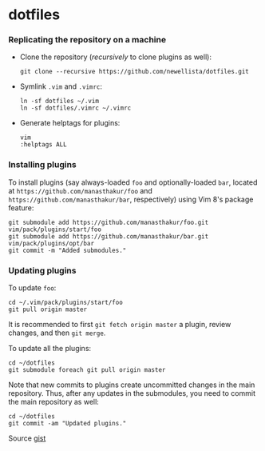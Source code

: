 # dotfiles
### Replicating the repository on a machine
- Clone the repository (_recursively_ to clone plugins as well):

    ```
    git clone --recursive https://github.com/newellista/dotfiles.git
    ```
    
- Symlink `.vim` and `.vimrc`:

    ```
    ln -sf dotfiles ~/.vim
    ln -sf dotfiles/.vimrc ~/.vimrc
    ```
    
- Generate helptags for plugins:
    ```
    vim
    :helptags ALL
    ```
    
### Installing plugins
To install plugins (say always-loaded `foo` and optionally-loaded `bar`, located at `https://github.com/manasthakur/foo` and `https://github.com/manasthakur/bar`, respectively) using Vim 8's package feature:
```
git submodule add https://github.com/manasthakur/foo.git vim/pack/plugins/start/foo
git submodule add https://github.com/manasthakur/bar.git vim/pack/plugins/opt/bar
git commit -m "Added submodules."
```

### Updating plugins
To update `foo`:
```
cd ~/.vim/pack/plugins/start/foo
git pull origin master
```
It is recommended to first `git fetch origin master` a plugin, review changes, and then `git merge`.

To update all the plugins:
```
cd ~/dotfiles
git submodule foreach git pull origin master
```

Note that new commits to plugins create uncommitted changes in the main repository.
Thus, after any updates in the submodules, you need to commit the main repository as well:
```
cd ~/dotfiles
git commit -am "Updated plugins."
```

Source [gist](https://gist.github.com/manasthakur/d4dc9a610884c60d944a4dd97f0b3560)
